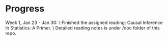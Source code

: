 # Progress

Week 1, Jan 23 - Jan 30: \\
Finished the assigned reading: Causal Inference In Statistics: A Primer. \\
Detailed reading notes is under /doc folder of this repo.

